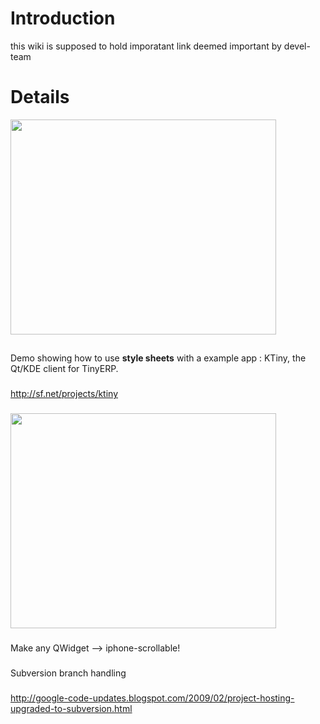 # Introduction #

this wiki is supposed to hold imporatant link deemed important  by devel-team

# Details #
<a href='http://www.youtube.com/watch?feature=player_embedded&v=xHmLb65GxUM' target='_blank'><img src='http://img.youtube.com/vi/xHmLb65GxUM/0.jpg' width='425' height=344 /></a>
##  ##
Demo showing how to use **style sheets** with a example app : KTiny, the Qt/KDE client for TinyERP.
###  ###
http://sf.net/projects/ktiny
###  ###
###  ###
<a href='http://www.youtube.com/watch?feature=player_embedded&v=S7I24PawwMA' target='_blank'><img src='http://img.youtube.com/vi/S7I24PawwMA/0.jpg' width='425' height=344 /></a>
###  ###
Make any QWidget --> iphone-scrollable!
###  ###
###  ###
Subversion branch handling
###  ###
http://google-code-updates.blogspot.com/2009/02/project-hosting-upgraded-to-subversion.html